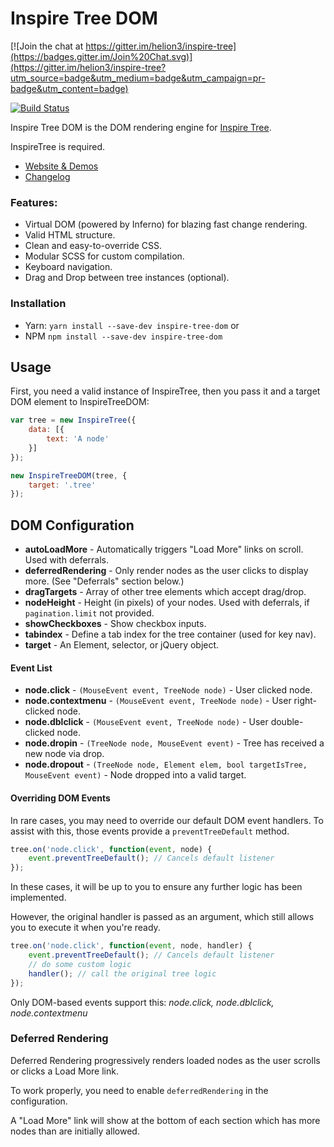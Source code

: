 # Inspire Tree DOM

[![Join the chat at https://gitter.im/helion3/inspire-tree](https://badges.gitter.im/Join%20Chat.svg)](https://gitter.im/helion3/inspire-tree?utm_source=badge&utm_medium=badge&utm_campaign=pr-badge&utm_content=badge)

[![Build Status](https://travis-ci.org/helion3/inspire-tree-dom.svg?branch=master)](https://travis-ci.org/helion3/inspire-tree-dom)

Inspire Tree DOM is the DOM rendering engine for [Inspire Tree](https://github.com/helion3/inspire-tree).

InspireTree is required.

- [Website & Demos](http://www.inspire-tree.com/)
- [Changelog](https://github.com/helion3/inspire-tree-dom/CHANGELOG.md)

### Features:

- Virtual DOM (powered by Inferno) for blazing fast change rendering.
- Valid HTML structure.
- Clean and easy-to-override CSS.
- Modular SCSS for custom compilation.
- Keyboard navigation.
- Drag and Drop between tree instances (optional).

### Installation

- Yarn: `yarn install --save-dev inspire-tree-dom` or
- NPM `npm install --save-dev inspire-tree-dom`

## Usage

First, you need a valid instance of InspireTree, then you pass it and a target DOM element to InspireTreeDOM:

```js
var tree = new InspireTree({
    data: [{
        text: 'A node'
    }]
});

new InspireTreeDOM(tree, {
    target: '.tree'
});
```

## DOM Configuration

- **autoLoadMore** - Automatically triggers "Load More" links on scroll. Used with deferrals.
- **deferredRendering** - Only render nodes as the user clicks to display more. (See "Deferrals" section below.)
- **dragTargets** - Array of other tree elements which accept drag/drop.
- **nodeHeight** - Height (in pixels) of your nodes. Used with deferrals, if `pagination.limit` not provided.
- **showCheckboxes** - Show checkbox inputs.
- **tabindex** - Define a tab index for the tree container (used for key nav).
- **target** - An Element, selector, or jQuery object.

#### Event List

- **node.click** - `(MouseEvent event, TreeNode node)` - User clicked node.
- **node.contextmenu** - `(MouseEvent event, TreeNode node)` - User right-clicked node.
- **node.dblclick** - `(MouseEvent event, TreeNode node)` - User double-clicked node.
- **node.dropin** - `(TreeNode node, MouseEvent event)` - Tree has received a new node via drop.
- **node.dropout** - `(TreeNode node, Element elem, bool targetIsTree, MouseEvent event)` - Node dropped into a valid target.

#### Overriding DOM Events

In rare cases, you may need to override our default DOM event handlers. To assist with this, those events provide a `preventTreeDefault` method.

```js
tree.on('node.click', function(event, node) {
    event.preventTreeDefault(); // Cancels default listener
});
```

In these cases, it will be up to you to ensure any further logic has been implemented.

However, the original handler is passed as an argument, which still allows you to execute it when you're ready.

```js
tree.on('node.click', function(event, node, handler) {
    event.preventTreeDefault(); // Cancels default listener
    // do some custom logic
    handler(); // call the original tree logic
});
```

Only DOM-based events support this: *node.click, node.dblclick, node.contextmenu*

### Deferred Rendering

Deferred Rendering progressively renders loaded nodes as the user scrolls or clicks a Load More link.

To work properly, you need to enable `deferredRendering` in the configuration.

A "Load More" link will show at the bottom of each section which has more nodes than are initially allowed.

